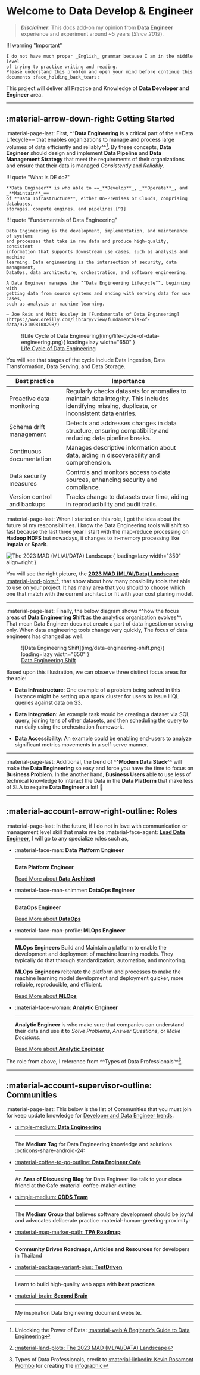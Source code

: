 # Welcome to **Data Develop & Engineer**

> **_Disclaimer_**: This docs add-on my opinion from **Data Engineer** experience
> and experiment around ~5 years (_Since 2019_).

!!! warning "Important"

    I do not have much proper _English_ grammar because I am in the middle level
    of trying to practice writing and reading.
    Please understand this problem and open your mind before continue this
    documents :face_holding_back_tears:


This project will deliver all Practice and Knowledge of **Data Developer and Engineer**
area.

---

## :material-arrow-down-right: Getting Started

:material-page-last: First, ^^**Data Engineering** is a critical part of the
==Data Lifecycle== that enables organizations to manage and process large volumes
of data efficiently and reliably^^[^3].
By these concepts, **Data Engineer** should design and implement **Data Pipeline**
and **Data Management Strategy** that meet the requirements of their organizations
and ensure that their data is managed _Consistently_ and _Reliably_.

!!! quote "What is DE do?"

    **Data Engineer** is who able to ==_**Develop**_, _**Operate**_, and _**Maintain**_==
    of **Data Infrastructure**, either On-Premises or Clouds, comprising databases,
    storages, compute engines, and pipelines.[^1]

!!! quote "Fundamentals of Data Engineering"

    Data Engineering is the development, implementation, and maintenance of systems
    and processes that take in raw data and produce high-quality, consistent
    information that supports downstream use cases, such as analysis and machine
    learning. Data engineering is the intersection of security, data management,
    DataOps, data architecture, orchestration, and software engineering.

    A Data Engineer manages the ^^Data Engineering Lifecycle^^, beginning with
    getting data from source systems and ending with serving data for use cases,
    such as analysis or machine learning.

    — Joe Reis and Matt Housley in [Fundamentals of Data Engineering](https://www.oreilly.com/library/view/fundamentals-of-data/9781098108298/)

<figure markdown="span">
  ![Life Cycle of Data Engineering](img/life-cycle-of-data-engineering.png){ loading=lazy width="650" }
  <figcaption><a href="https://www.techment.com/unlocking-the-power-of-data-a-beginners-guide-to-data-engineering/">Life Cycle of Data Engineering</a></figcaption>
</figure>

You will see that stages of the cycle include Data Ingestion, Data Transformation,
Data Serving, and Data Storage.

| Best practice               | Importance                                                                                                                                      |
|-----------------------------|-------------------------------------------------------------------------------------------------------------------------------------------------|
| Proactive data monitoring   | Regularly checks datasets for anomalies to maintain data integrity. This includes identifying missing, duplicate, or inconsistent data entries. |
| Schema drift management     | Detects and addresses changes in data structure, ensuring compatibility and reducing data pipeline breaks.                                      |
| Continuous documentation    | Manages descriptive information about data, aiding in discoverability and comprehension.                                                        |
| Data security measures      | Controls and monitors access to data sources, enhancing security and compliance.                                                                |
| Version control and backups | Tracks change to datasets over time, aiding in reproducibility and audit trails.                                                                |

:material-page-last: When I started on this role, I got the idea about the future
of my responsibilities. I know the Data Engineering tools will shift so fast because
the last three year I start with the map-reduce processing on **Hadoop HDFS** but
nowadays, it changes to in-memory processing like **Impala** or **Spark**.

![The 2023 MAD (ML/AI/DATA) Landscape](img/mad-data-landscape.png){ loading=lazy width="350" align=right }

You will see the right picture, the [**2023 MAD (ML/AI/Data) Landscape** :material-land-plots:](https://mad.firstmark.com/)[^2],
that show about how many possibility tools that able to use on your project.
It has many area that you should to choose which one that match with the current
architect or fit with your cost planing model.

---

:material-page-last: Finally, the below diagram shows ^^how the focus areas of
**Data Engineering Shift** as the analytics organization evolves^^.
That mean Data Engineer does not create a part of data ingestion or serving only.
When data engineering tools change very quickly, The focus of data engineers has
changed as well.

<figure markdown="span">
  ![Data Engineering Shift](img/data-engineering-shift.png){ loading=lazy width="650" }
  <figcaption><a href="https://medium.com/@AnalyticsAtMeta/the-future-of-the-data-engineer-part-i-32bd125465be">Data Engineering Shift</a></figcaption>
</figure>

Based upon this illustration, we can observe three distinct focus areas for the
role:

- **Data Infrastructure**: One example of a problem being solved in this instance might
  be setting up a spark cluster for users to issue HQL queries against data on S3.

- **Data Integration**: An example task would be creating a dataset via SQL query,
  joining tens of other datasets, and then scheduling the query to run daily using
  the orchestration framework.

- **Data Accessibility**: An example could be enabling end-users to analyze significant
  metrics movements in a self-serve manner.

---

:material-page-last: Additional, the trend of ^^**Modern Data Stack**^^ will make
the **Data Engineering** so easy and force you have the time to focus on
**Business Problem**.
In the another hand, **Business Users** able to use less of technical knowledge
to interact the Data in the **Data Platform** that make less of SLA to require
**Data Engineer** a lot! :partying_face:

---

## :material-account-arrow-right-outline: Roles

:material-page-last: In the future, if I do not in love with communication or management
level skill that make me be :material-face-agent: [**Lead Data Engineer**](lead-data-engineer.md),
I will go to any specialize roles such as,

<div class="grid cards" markdown>

-   :material-face-man: **Data Platform Engineer**

    ---
    **Data Platform Engineer**

    [Read More about **Data Architect**](./abstract/data_architecture/index.md)

-   :material-face-man-shimmer: **DataOps Engineer**

    ---
    **DataOps Engineer**

    [Read More about **DataOps**](./abstract/dataops/index.md)

-   :material-face-man-profile: **MLOps Engineer**

    ---
    **MLOps Engineers** Build and Maintain a platform to enable the development
    and deployment of machine learning models. They typically do that
    through standardization, automation, and monitoring.

    **MLOps Engineers** reiterate the platform and processes to make the machine
    learning model development and deployment quicker, more reliable, reproducible,
    and efficient.

    [Read More about **MLOps**](./abstract/mlops/index.md)

-   :material-face-woman: **Analytic Engineer**

    ---
    **Analytic Engineer** is who make sure that companies can understand their data
    and use it to _Solve Problems_, _Answer Questions_, or _Make Decisions_.

    [Read More about **Analytic Engineer**](https://towardsdatascience.com/analytics-engineering-8b0ed0883379)

</div>

The role from above, I reference from ^^Types of Data Professionals^^[^4].

---

## :material-account-supervisor-outline: Communities

:material-page-last: This below is the list of Communities that you must join for
keep update knowledge for [Developer and Data Engineer trends](./abstract/emerging_trends/index.md).

<div class="grid cards" markdown>

-   [:simple-medium: **Data Engineering**](https://medium.com/tag/data-engineering)

    ---
    The **Medium Tag** for Data Engineering knowledge and solutions :octicons-share-android-24:

-   [:material-coffee-to-go-outline: **Data Engineer Cafe**](https://discuss.dataengineercafe.io/)

    ---
    An **Area of Discussing Blog** for Data Engineer like talk to your close friend
    at the Cafe :material-coffee-maker-outline:

-   [:simple-medium: **ODDS Team**](https://medium.com/tag/data-engineering)

    ---
    The **Medium Group** that believes software development should be joyful and
    advocates deliberate practice :material-human-greeting-proximity:

-   [:material-map-marker-path: **TPA Roadmap**](https://roadmap.thaiprogrammer.org/)

    ---
    **Community Driven Roadmaps, Articles and Resources** for developers in Thailand

-   [:material-package-variant-plus: **TestDriven**](https://testdriven.io/)

    ---
    Learn to build high-quality web apps with **best practices**

-   [:material-brain: **Second Brain**](https://www.ssp.sh/brain/data-engineering/)

    ---
    My inspiration Data Engineering document website.

</div>

[^1]: Information of this quote reference from [:simple-medium: What is Data Engineering?](https://medium.com/codex/what-is-data-engineering-407bcf860baf)
[^2]: [:material-land-plots: The 2023 MAD (ML/AI/DATA) Landscape](https://mad.firstmark.com/)
[^3]: Unlocking the Power of Data: [:material-web:A Beginner’s Guide to Data Engineering](https://www.techment.com/unlocking-the-power-of-data-a-beginners-guide-to-data-engineering/)
[^4]: Types of Data Professionals, credit to [:material-linkedin: Kevin Rosamont Prombo](https://www.linkedin.com/in/krosamont/) for creating the [infographic](https://kevros.shinyapps.io/radar_skills/)
